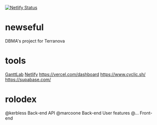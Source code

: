[![Netlify Status](https://api.netlify.com/api/v1/badges/0a5f0390-6d4e-4269-8090-9510b8fb2982/deploy-status)](https://app.netlify.com/sites/newseful/deploys)

# newseful
DBMA's project for Terranova

# tools
[GanttLab](https://app.ganttlab.com/)
[Netlify](https://app.netlify.com)
https://vercel.com/dashboard
https://www.cyclic.sh/
https://supabase.com/

# rolodex
@kerbless Back-end API
@marcoone Back-end User features
@... Front-end
